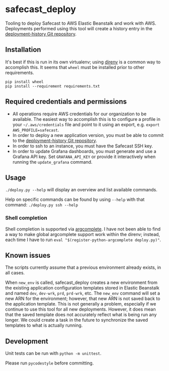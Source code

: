 # safecast_deploy

Tooling to deploy Safecast to AWS Elastic Beanstalk and work with AWS. Deployments performed using this tool will create a history entry in the [deployment-history Git repository](https://github.com/Safecast/deployment-history/).

## Installation

It's best if this is run in its own virtualenv; using [direnv](https://direnv.net/) is a common way to accomplish this. It seems that `wheel` must be installed prior to other requirements.

```
pip install wheel
pip install --requirement requirements.txt
```

## Required credentials and permissions

* All operations require AWS credentials for our organization to be available. The easiest way to accomplish this is to configure a profile in your `~/.aws/credentials` file and point to it using an export, e.g. `export AWS_PROFILE=safecast`.
* In order to deploy a new application version, you must be able to commit to the [deployment-history Git repository](https://github.com/Safecast/deployment-history/).
* In order to ssh to an instance, you must have the Safecast SSH key.
* In order to update Grafana dashboards, you must generate and use a Grafana API key. Set `GRAFANA_API_KEY` or provide it interactively when running the `update_grafana` command.

## Usage

`./deploy.py --help` will display an overview and list available commands.

Help on specific commands can be found by using `--help` with that command: `./deploy.py ssh --help`

### Shell completion

Shell completion is supported via [argcomplete](https://github.com/kislyuk/argcomplete). I have not been able to find a way to make global argcomplete support work within the direnv; instead, each time I have to run `eval "$(register-python-argcomplete deploy.py)"`.

## Known issues

The scripts currently assume that a previous environment already exists, in all cases.

When `new_env` is called, safecast_deploy creates a new environment from the existing application configuration templates stored in Elastic Beanstalk and named `dev`, `dev-wrk`, `prd`, `prd-wrk`, etc. The `new_env` command will set a new ARN for the environment; however, that new ARN is not saved back to the application template. This is not generally a problem, especially if we continue to use this tool for all new deployments. However, it does mean that the saved template does not accurately reflect what is being run any longer. We could create a task in the future to synchronize the saved templates to what is actually running.

## Development

Unit tests can be run with `python -m unittest`.

Please run `pycodestyle` before committing.
